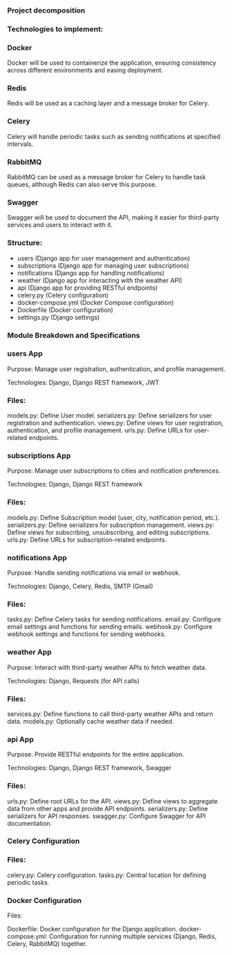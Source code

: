 ### Project decomposition 

### Technologies to implement:
### Docker
Docker will be used to containerize the application, ensuring consistency across different environments and easing deployment.

### Redis
Redis will be used as a caching layer and a message broker for Celery.

### Celery
Celery will handle periodic tasks such as sending notifications at specified intervals.

### RabbitMQ
RabbitMQ can be used as a message broker for Celery to handle task queues, although Redis can also serve this purpose.

### Swagger
Swagger will be used to document the API, making it easier for third-party services and users to interact with it.

### Structure:
* users (Django app for user management and authentication)
* subscriptions (Django app for managing user subscriptions)
* notifications (Django app for handling notifications)
* weather (Django app for interacting with the weather API)
* api (Django app for providing RESTful endpoints)
* celery.py (Celery configuration)
* docker-compose.yml (Docker Compose configuration)
* Dockerfile (Docker configuration)
* settings.py (Django settings)

### Module Breakdown and Specifications
### users App
Purpose: Manage user registration, authentication, and profile management.

Technologies: Django, Django REST framework, JWT

### Files:

models.py: Define User model.
serializers.py: Define serializers for user registration and authentication.
views.py: Define views for user registration, authentication, and profile management.
urls.py: Define URLs for user-related endpoints.


### subscriptions App
Purpose: Manage user subscriptions to cities and notification preferences.

Technologies: Django, Django REST framework

### Files:

models.py: Define Subscription model (user, city, notification period, etc.).
serializers.py: Define serializers for subscription management.
views.py: Define views for subscribing, unsubscribing, and editing subscriptions.
urls.py: Define URLs for subscription-related endpoints.

### notifications App
Purpose: Handle sending notifications via email or webhook.

Technologies: Django, Celery, Redis, SMTP (Gmail)

### Files:

tasks.py: Define Celery tasks for sending notifications.
email.py: Configure email settings and functions for sending emails.
webhook.py: Configure webhook settings and functions for sending webhooks.


### weather App
Purpose: Interact with third-party weather APIs to fetch weather data.

Technologies: Django, Requests (for API calls)

### Files:

services.py: Define functions to call third-party weather APIs and return data.
models.py: Optionally cache weather data if needed.

### api App
Purpose: Provide RESTful endpoints for the entire application.

Technologies: Django, Django REST framework, Swagger

### Files:

urls.py: Define root URLs for the API.
views.py: Define views to aggregate data from other apps and provide API endpoints.
serializers.py: Define serializers for API responses.
swagger.py: Configure Swagger for API documentation.

### Celery Configuration
### Files:

celery.py: Celery configuration.
tasks.py: Central location for defining periodic tasks.

### Docker Configuration
Files:

Dockerfile: Docker configuration for the Django application.
docker-compose.yml: Configuration for running multiple services (Django, Redis, Celery, RabbitMQ) together.